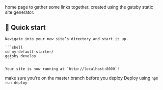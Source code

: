 home page to gather some links together. 
created using the gatsby static site generator. 

## 🚀 Quick start

    Navigate into your new site’s directory and start it up.

    ```shell
    cd my-default-starter/
    gatsby develop
    ```

    Your site is now running at `http://localhost:8000`!

  
  make sure you're on the master branch before you deploy 
  Deploy using
  `npm run deploy`